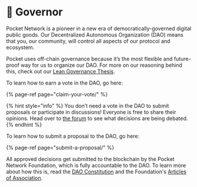 # 👑 Governor

Pocket Network is a pioneer in a new era of democratically-governed digital public goods. Our Decentralized Autonomous Organization \(DAO\) means that you, our community, will control all aspects of our protocol and ecosystem.

Pocket uses off-chain governance because it’s the most flexible and future-proof way for us to organize our DAO. For more on our reasoning behind this, check out our [Lean Governance Thesis](https://github.com/pokt-network/governance/blob/master/constitution/The%20Lean%20Governance%20Thesis.pdf).

To learn how to earn a vote in the DAO, go here:

{% page-ref page="claim-your-vote/" %}

{% hint style="info" %}
You don’t need a vote in the DAO to submit proposals or participate in discussions! Everyone is free to share their opinions. Head over to [the forum](https://forum.pokt.network/c/governance) to see what decisions are being debated.
{% endhint %}

To learn how to submit a proposal to the DAO, go here:

{% page-ref page="submit-a-proposal/" %}

All approved decisions get submitted to the blockchain by the Pocket Network Foundation, which is fully accountable to the DAO. To learn more about how this is, read the [DAO Constitution](https://github.com/pokt-foundation/governance/blob/master/constitution/constitution.md) and the Foundation's [Articles of Association](https://github.com/pokt-foundation/governance/blob/master/foundation/Pocket-Network-Foundation-Articles-of-Association-Highlighted.pdf).

